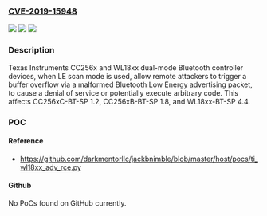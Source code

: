 ### [CVE-2019-15948](https://cve.mitre.org/cgi-bin/cvename.cgi?name=CVE-2019-15948)
![](https://img.shields.io/static/v1?label=Product&message=n%2Fa&color=blue)
![](https://img.shields.io/static/v1?label=Version&message=n%2Fa&color=blue)
![](https://img.shields.io/static/v1?label=Vulnerability&message=n%2Fa&color=brighgreen)

### Description

Texas Instruments CC256x and WL18xx dual-mode Bluetooth controller devices, when LE scan mode is used, allow remote attackers to trigger a buffer overflow via a malformed Bluetooth Low Energy advertising packet, to cause a denial of service or potentially execute arbitrary code. This affects CC256xC-BT-SP 1.2, CC256xB-BT-SP 1.8, and WL18xx-BT-SP 4.4.

### POC

#### Reference
- https://github.com/darkmentorllc/jackbnimble/blob/master/host/pocs/ti_wl18xx_adv_rce.py

#### Github
No PoCs found on GitHub currently.

